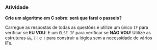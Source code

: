 

### Atividade

**Crie um algoritmo em C sobre: será que farei o passeio?**

Carregue as respostas de todas as questões e utilize um único `IF` para verificar se **EU VOU**! E um `ELSE IF` para verificar se **NÃO VOU**! Utilize as estruturas `&&`, `||` e `!` para construir a lógica sem a necessidade de vários IFs.
